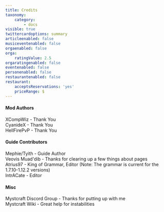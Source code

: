 ```yaml
---
title: Credits
taxonomy:
    category:
        - docs
visible: true
twittercardoptions: summary
articleenabled: false
musiceventenabled: false
orgaenabled: false
orga:
    ratingValue: 2.5
orgaratingenabled: false
eventenabled: false
personenabled: false
restaurantenabled: false
restaurant:
    acceptsReservations: 'yes'
    priceRange: $
---
```


#### Mod Authors
XCompWiz - Thank You  
CyanideX - Thank You  
HellFirePvP - Thank You  

#### Guide Contributors
Mephie/Tyith - Guide Author  
Veovis Muad'dib - Thanks for clearing up a few things about pages  
Atrius97 - King of Grammar, Editor (Note: The grammar is current for the 1.7.10-1.12.2 versions)  
IntrACate - Editor  

#### Misc
Mystcraft Discord Group - Thanks for putting up with me  
Mystcraft Wiki - Great help for instabilities  
